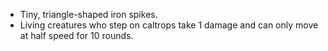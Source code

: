 - Tiny, triangle-shaped iron spikes. 
- Living creatures who step on caltrops take 1 damage and can only move at half speed for 10 rounds.
